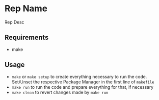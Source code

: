 # Rep Name
Rep Desc

## Requirements
* make

## Usage
* `make` or `make setup` to create everything necessary to run the code. Set/Unset the respective Package Manager in the first line of `makefile`
* `make run` to run the code and prepare everything for that, if necessary
* `make clean` to revert changes made by `make run`
